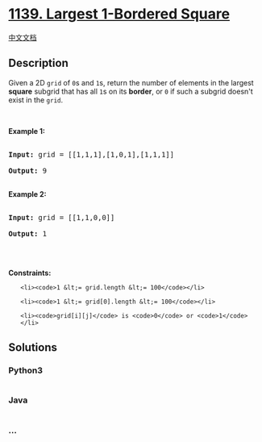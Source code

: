 # [1139. Largest 1-Bordered Square](https://leetcode.com/problems/largest-1-bordered-square)

[中文文档](/solution/1100-1199/1139.Largest%201-Bordered%20Square/README.md)

## Description

<p>Given a 2D <code>grid</code> of <code>0</code>s and <code>1</code>s, return the number of elements in&nbsp;the largest <strong>square</strong>&nbsp;subgrid that has all <code>1</code>s on its <strong>border</strong>, or <code>0</code> if such a subgrid&nbsp;doesn&#39;t exist in the <code>grid</code>.</p>

<p>&nbsp;</p>

<p><strong>Example 1:</strong></p>

<pre>

<strong>Input:</strong> grid = [[1,1,1],[1,0,1],[1,1,1]]

<strong>Output:</strong> 9

</pre>

<p><strong>Example 2:</strong></p>

<pre>

<strong>Input:</strong> grid = [[1,1,0,0]]

<strong>Output:</strong> 1

</pre>

<p>&nbsp;</p>

<p><strong>Constraints:</strong></p>

<ul>

    <li><code>1 &lt;= grid.length &lt;= 100</code></li>

    <li><code>1 &lt;= grid[0].length &lt;= 100</code></li>

    <li><code>grid[i][j]</code> is <code>0</code> or <code>1</code></li>

</ul>

## Solutions

<!-- tabs:start -->

### **Python3**

```python

```

### **Java**

```java

```

### **...**

```

```

<!-- tabs:end -->
